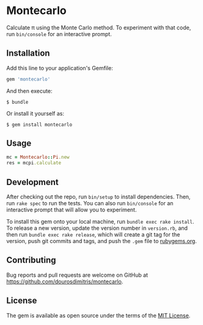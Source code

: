 # Montecarlo

Calculate π using the Monte Carlo method.
To experiment with that code, run `bin/console` for an interactive prompt.

## Installation

Add this line to your application's Gemfile:

```ruby
gem 'montecarlo'
```

And then execute:

    $ bundle

Or install it yourself as:

    $ gem install montecarlo

## Usage

```ruby
mc = Montecarlo::Pi.new 
res = mcpi.calculate
```

## Development

After checking out the repo, run `bin/setup` to install dependencies. Then, run `rake spec` to run the tests. You can also run `bin/console` for an interactive prompt that will allow you to experiment.

To install this gem onto your local machine, run `bundle exec rake install`. To release a new version, update the version number in `version.rb`, and then run `bundle exec rake release`, which will create a git tag for the version, push git commits and tags, and push the `.gem` file to [rubygems.org](https://rubygems.org).

## Contributing

Bug reports and pull requests are welcome on GitHub at https://github.com/dourosdimitris/montecarlo.

## License

The gem is available as open source under the terms of the [MIT License](https://opensource.org/licenses/MIT).
